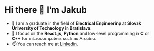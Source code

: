 # Hi there 👋 I’m Jakub

- 💼 I am a graduate in the field of **Electrical Engineering** at **Slovak University of Technology in Bratislava**.
- 🌱 I focus on the **React.js**, **Python** and low-level programming in **C** or **C++** for microcomputers such as Arduino.
- 📫 You can reach me at [Linkedin](https://www.linkedin.com/in/svajkaj/).


